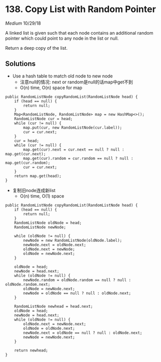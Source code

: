 # 138. Copy List with Random Pointer
*Medium*
10/29/18

A linked list is given such that each node contains an additional random pointer which could point to any node in the list or null.

Return a deep copy of the list.

## Solutions
* Use a hash table to match old node to new node
  - 注意null的情况: next or random是null的话map中get不到
  - O(n) time, O(n) space for map
```
public RandomListNode copyRandomList(RandomListNode head) {
    if (head == null) {
        return null;
    }
    Map<RandomListNode, RandomListNode> map = new HashMap<>();
    RandomListNode cur = head;
    while (cur != null) {
        map.put(cur, new RandomListNode(cur.label));
        cur = cur.next;
    }
    cur = head;
    while (cur != null) {
        map.get(cur).next = cur.next == null ? null : map.get(cur.next);
        map.get(cur).random = cur.random == null ? null : map.get(cur.random);
        cur = cur.next;
    }
    return map.get(head);
}
```
* 复制旧node连成新list
  - O(n) time, O(1) space
```
public RandomListNode copyRandomList(RandomListNode head) {
    if (head == null) {
        return null;
    }
    RandomListNode oldNode = head;
    RandomListNode newNode;

    while (oldNode != null) {
        newNode = new RandomListNode(oldNode.label);
        newNode.next = oldNode.next;
        oldNode.next = newNode;
        oldNode = newNode.next;
    }

    oldNode = head;
    newNode = head.next;
    while (oldNode != null) {
        newNode.random = oldNode.random == null ? null : oldNode.random.next;
        oldNode = newNode.next;
        newNode = oldNode == null ? null : oldNode.next;
    }

    RandomListNode newhead = head.next;
    oldNode = head;
    newNode = head.next;
    while (oldNode != null) {
        oldNode.next = newNode.next;
        oldNode = oldNode.next;
        newNode.next = oldNode == null ? null : oldNode.next;
        newNode = newNode.next;
    }

    return newhead;
}
```
